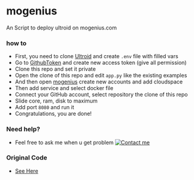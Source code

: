 # mogenius
An Script to deploy ultroid on mogenius.com

### how to
- First, you need to clone [Ultroid](https://github.com/TeamUltroid/Ultroid) and create `.env` file with filled vars
- Go to [GithubToken](https://github.com/settings/tokens) and create new access token (give all permission)
- Clone this repo and set it private
- Open the clone of this repo and edit `app.py` like the existing examples
- And then open [mogenius](mogenius.com) create new accounts and add cloudspace
- Then add service and select docker file
- Connect your GitHub account, select repository the clone of this repo
- Slide core, ram, disk to maximum
- Add port `8080` and run it
- Congratulations, you are done!

### Need help?
- Feel free to ask me when u get problem  [![Contact me](https://img.shields.io/badge/My%20Telegram-blue)](https://t.me/smithereensoul)

### Original Code
- [See Here](https://github.com/ITZ-ZAID/mogenius)
